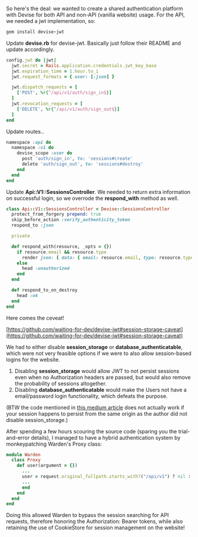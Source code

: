 So here's the deal: we wanted to create a shared authentication platform with Devise for both API and non-API (vanilla website) usage.
For the API, we needed a jwt implementation, so:

```ruby
gem install devise-jwt
```
Update **devise.rb** for devise-jwt. Basically just follow their README and update accordingly.

```ruby
config.jwt do |jwt|
  jwt.secret = Rails.application.credentials.jwt_key_base
  jwt.expiration_time = 1.hour.to_i
  jwt.request_formats = { user: [:json] }

  jwt.dispatch_requests = [
    ['POST', %r{^/api/v1/auth/sign_in$}]
  ]
  jwt.revocation_requests = [
    ['DELETE', %r{^/api/v1/auth/sign_out$}]
  ]
end
```

Update routes..

```ruby
namespace :api do
  namespace :v1 do
    devise_scope :user do
      post 'auth/sign_in', to: 'sessions#create'
      delete 'auth/sign_out', to: 'sessions#destroy'
    end
  end
end
```


Update **Api::V1::SessionsController**. We needed to return extra information on successful login, so we overrode the **respond_with** method as well.
```ruby
class Api::V1::SessionsController < Devise::SessionsController
  protect_from_forgery prepend: true
  skip_before_action :verify_authenticity_token
  respond_to :json

  private

  def respond_with(resource, _opts = {})
    if resource.email && resource.type
      render json: { data: { email: resource.email, type: resource.type.downcase } }
    else
      head :unauthorized
    end
  end

  def respond_to_on_destroy
    head :ok
  end
end
```


Here comes the ceveat!

[https://github.com/waiting-for-dev/devise-jwt#session-storage-caveat](https://github.com/waiting-for-dev/devise-jwt#session-storage-caveat)

We had to either disable **session_storage** or **database_authenticatable**, which were not very feasible options if we were to also allow session-based logins for the website.

1. Disabling **session_storage** would allow JWT to not persist sessions even when no Authorization headers are passed, but would also remove the probability of sessions altogether.
2. Disabling **database_authenticatable** would make the Users not have a email/password login functionality, which defeats the purpose.

(BTW the code mentioned in [this medium article](https://medium.com/@brentkearney/json-web-token-jwt-and-html-logins-with-devise-and-ruby-on-rails-5-9d5e8195193d) does not actually work if your session happens to persist from the same origin as the author did not disable session_storage.)

After spending a few hours scouring the source code (sparing you the trial-and-error details), I managed to have a hybrid authentication system by monkeypatching Warden's Proxy class:

```ruby
module Warden
  class Proxy
    def user(argument = {})
      ...
      user = request.original_fullpath.starts_with?("/api/v1") ? nil : session_serializer.fetch(scope)
      ...
      end
    end
  end
end
```

Doing this allowed Warden to bypass the session searching for API requests, therefore honoring the Authorization: Bearer tokens,
while also retaining the use of CookieStore for session management on the website!
